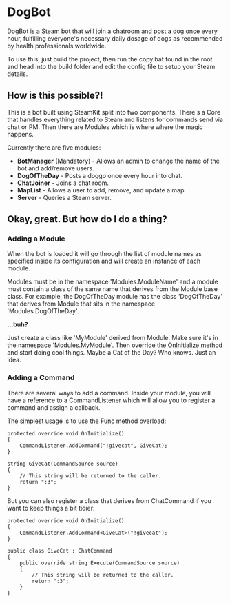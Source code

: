 # DogBot #

DogBot is a Steam bot that will join a chatroom and post a dog once every hour, fulfilling everyone's necessary daily dosage of dogs as recommended by health professionals worldwide.

To use this, just build the project, then run the copy.bat found in the root and head into the build folder and edit the config file to setup your Steam details.

## How is this possible?! ##

This is a bot built using SteamKit split into two components. There's a Core that handles everything related to Steam and listens for commands send via chat or PM. Then there are Modules which is where where the magic happens.

Currently there are five modules:

* **BotManager** (Mandatory) - Allows an admin to change the name of the bot and add/remove users.
* **DogOfTheDay** - Posts a doggo once every hour into chat.
* **ChatJoiner** - Joins a chat room.
* **MapList** - Allows a user to add, remove, and update a map.
* **Server** - Queries a Steam server.

## Okay, great. But how do I do a thing? ##

### Adding a Module ###

When the bot is loaded it will go through the list of module names as specified inside its configuration and will create an instance of each module.

Modules must be in the namespace 'Modules.ModuleName' and a module must contain a class of the same name that derives from the Module base class. For example, the DogOfTheDay module has the class 'DogOfTheDay' that derives from Module that sits in the namespace 'Modules.DogOfTheDay'.

**...buh?**

Just create a class like 'MyModule' derived from Module. Make sure it's in the namespace 'Modules.MyModule'. Then override the OnInitialize method and start doing cool things. Maybe a Cat of the Day? Who knows. Just an idea.

### Adding a Command ###

There are several ways to add a command. Inside your module, you will have a reference to a CommandListener which will allow you to register a command and assign a callback. 

The simplest usage is to use the Func method overload:

```
protected override void OnInitialize()
{
	CommandListener.AddCommand("!givecat", GiveCat);
}

string GiveCat(CommandSource source)
{
	// This string will be returned to the caller.
	return ":3";
}
```

But you can also register a class that derives from ChatCommand if you want to keep things a bit tidier:

```
protected override void OnInitialize()
{
	CommandListener.AddCommand<GiveCat>("!givecat");
}

public class GiveCat : ChatCommand
{
	public override string Execute(CommandSource source)
	{
		// This string will be returned to the caller.
		return ":3";
	}
}
```
